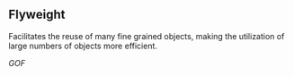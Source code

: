 ## Flyweight ##

Facilitates the reuse of many fine grained objects, making the utilization of large numbers of objects more efficient.

*GOF*